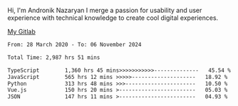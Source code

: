 Hi, I'm Andronik Nazaryan
I merge a passion for usability and user experience with technical knowledge to create cool digital experiences.

[My Gitlab](https://gitlab.com/anridev24)

<!--START_SECTION:waka-->

```txt
From: 28 March 2020 - To: 06 November 2024

Total Time: 2,987 hrs 51 mins

TypeScript        1,360 hrs 45 mins>>>>>>>>>>>--------------   45.54 %
JavaScript        565 hrs 12 mins >>>>>--------------------   18.92 %
Python            313 hrs 48 mins >>>----------------------   10.50 %
Vue.js            150 hrs 20 mins >------------------------   05.03 %
JSON              147 hrs 11 mins >------------------------   04.93 %
```

<!--END_SECTION:waka-->

